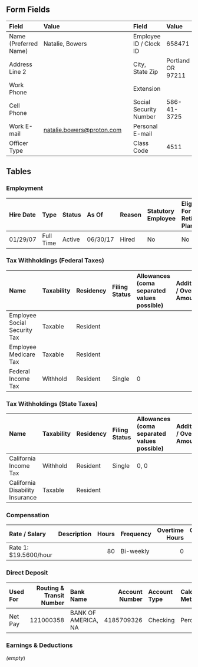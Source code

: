 ## Form Fields
| Field                 | Value                     |     | Field                  | Value             |      | Field          | Value              |
|:----------------------|:--------------------------|:----|:-----------------------|:------------------|:-----|:---------------|:-------------------|
| Name (Preferred Name) | Natalie, Bowers           |     | Employee ID / Clock ID | 658471            |      | Address Line 1 | 4127 Pine Cone Ter |
| Address Line 2        |                           |     | City, State Zip        | Portland OR 97211 |      | Country        | United States      |
| Work Phone            |                           |     | Extension              |                   |      | Home Phone     | (503) 555-1194     |
| Cell Phone            |                           |     | Social Security Number | 586-41-3725       |      | Birth Date     | 08/29/1993         |
| Work E-mail           | natalie.bowers@proton.com |     | Personal E-mail        |                   |      | Work State     | California         |
| Officer Type          |                           |     | Class Code             | 4511              |      | Waive Code     |                    |

## Tables

### Employment
| Hire Date   | Type      | Status   | As Of    | Reason   | Statutory Employee   | Eligible For Retirement Plan   | Organization   | Location         | Position        |
|:------------|:----------|:---------|:---------|:---------|:---------------------|:-------------------------------|:---------------|:-----------------|:----------------|
| 01/29/07    | Full Time | Active   | 06/30/17 | Hired    | No                   | No                             | 10 MC-Milpitas | Default Location | Test Technician |

### Tax Withholdings (Federal Taxes)
| Name                         | Taxability   | Residency   | Filing Status   | Allowances (coma separated values possible)   | Additional / Override Amount   | % of Time Worked (State)   | % of Earnings Taxed (Local)   |
|:-----------------------------|:-------------|:------------|:----------------|:----------------------------------------------|:-------------------------------|:---------------------------|:------------------------------|
| Employee Social Security Tax | Taxable      | Resident    |                 |                                               |                                |                            |                               |
| Employee Medicare Tax        | Taxable      | Resident    |                 |                                               |                                |                            |                               |
| Federal Income Tax           | Withhold     | Resident    | Single          | 0                                             |                                |                            |                               |

### Tax Withholdings (State Taxes)
| Name                            | Taxability   | Residency   | Filing Status   | Allowances (coma separated values possible)   | Additional / Override Amount   | % of Time Worked (State)   | % of Earnings Taxed (Local)   |
|:--------------------------------|:-------------|:------------|:----------------|:----------------------------------------------|:-------------------------------|:---------------------------|:------------------------------|
| California Income Tax           | Withhold     | Resident    | Single          | 0, 0                                          |                                | 100 %                      |                               |
| California Disability Insurance | Taxable      | Resident    |                 |                                               |                                |                            |                               |

### Compensation
| Rate / Salary         | Description   |   Hours | Frequency   |   Overtime Hours |   Overtime Factor | Exempt   |
|:----------------------|:--------------|--------:|:------------|-----------------:|------------------:|:---------|
| Rate 1: $19.5600/hour |               |      80 | Bi-weekly   |                0 |                 0 | No       |

### Direct Deposit
| Used For   |   Routing & Transit Number | Bank Name           |   Account Number | Account Type   | Calculation Method   | Amount or %   |
|:-----------|---------------------------:|:--------------------|-----------------:|:---------------|:---------------------|:--------------|
| Net Pay    |                  121000358 | BANK OF AMERICA, NA |       4185709326 | Checking       | Percentage           | 100 %         |

### Earnings & Deductions
_(empty_)